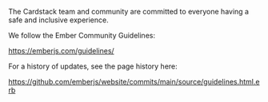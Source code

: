 The Cardstack team and community are committed to everyone having a safe and inclusive experience.

We follow the Ember Community Guidelines:

https://emberjs.com/guidelines/

For a history of updates, see the page history here:

https://github.com/emberjs/website/commits/main/source/guidelines.html.erb
